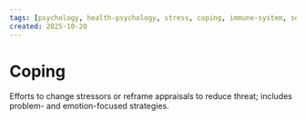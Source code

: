 ```yaml
---
tags: [psychology, health-psychology, stress, coping, immune-system, social-support, personality]
created: 2025-10-20
---
```

# Coping

Efforts to change stressors or reframe appraisals to reduce threat; includes problem- and emotion-focused strategies.
